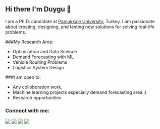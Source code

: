 ## Hi there I'm Duygu 👋

I am a Ph.D. candidate at [Pamukkale University](https://www.pau.edu.tr/pau/en), Turkey. I am passionate about creating, designing, and testing new solutions for solving real-life problems.

###My Research Area:
- Optimization and Data Science
- Demand Forecasting with ML
- Vehicle Rouiting Problems
- Logistics System Design 

###I am open to:
- Any colloboration work, 
- Machine learning projects especially demand forecasting area :)
- Research opportunities 

### Connect with me: 

<p align = "center">

[<img src="https://img.shields.io/badge/kaggle-%2312100E.svg?&style=for-the-badge&logo=kaggle&logoColor=white&color=black" />](https://www.kaggle.com/duygutopalolu)
[<img src="https://img.shields.io/badge/twitter-%231DA1F2.svg?&style=for-the-badge&logo=twitter&logoColor=white&color=black" />](https://twitter.com/duygutopaloglu) 
[<img src="https://img.shields.io/badge/linkedin-%2312100E.svg?&style=for-the-badge&logo=linkedin&logoColor=white&color=black" />](https://www.linkedin.com/in/duygu-topaloglu/)
[<img src="https://img.shields.io/badge/medium-%2312100E.svg?&style=for-the-badge&logo=medium&logoColor=white&color=black" />](https://medium.com/@duygutopaloglu)

</p>

<!--
**duygutopaloglu/duygutopaloglu** is a ✨ _special_ ✨ repository because its `README.md` (this file) appears on your GitHub profile.

Here are some ideas to get you started:

- 🔭 I’m currently working on ...
- 🌱 I’m currently learning ...
- 👯 I’m looking to collaborate on ...
- 🤔 I’m looking for help with ...
- 💬 Ask me about ...
- 📫 How to reach me: ...
- 😄 Pronouns: ...
- ⚡ Fun fact: ...
-->
